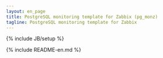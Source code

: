 ```yaml
---
layout: en_page
title: PostgreSQL monitoring template for Zabbix (pg_monz)
tagline: PostgreSQL monitoring template for Zabbix
---
```

{% include JB/setup %}

{% include README-en.md %}